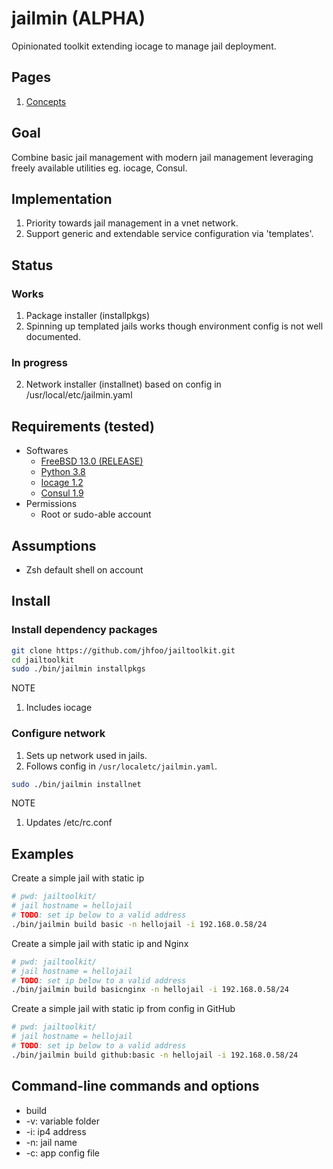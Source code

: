 # jailmin (ALPHA)
Opinionated toolkit extending iocage to manage jail deployment.

## Pages
1. [Concepts](Concepts.md)
## Goal
Combine basic jail management with modern jail management leveraging freely available utilities eg. iocage, Consul.

## Implementation
1. Priority towards jail management in a vnet network.
2. Support generic and extendable service configuration via 'templates'.

## Status
### Works
1. Package installer (installpkgs)
2. Spinning up templated jails works though environment config is not well documented.

### In progress
2. Network installer (installnet) based on config in /usr/local/etc/jailmin.yaml

## Requirements (tested)
- Softwares
  - [FreeBSD 13.0 (RELEASE)](https://www.freebsd.org/where.html)
  - [Python 3.8](https://docs.python.org/3.8/)
  - [Iocage 1.2](https://github.com/iocage/iocage)
  - [Consul 1.9](https://www.consul.io/)
- Permissions
  - Root or sudo-able account

## Assumptions
- Zsh default shell on account

## Install
### Install dependency packages
~~~sh
git clone https://github.com/jhfoo/jailtoolkit.git
cd jailtoolkit
sudo ./bin/jailmin installpkgs
~~~
NOTE
1. Includes iocage

### Configure network
1. Sets up network used in jails.
2. Follows config in ```/usr/localetc/jailmin.yaml```.
~~~sh
sudo ./bin/jailmin installnet
~~~
NOTE
1. Updates /etc/rc.conf

## Examples
Create a simple jail with static ip
~~~ sh
# pwd: jailtoolkit/
# jail hostname = hellojail
# TODO: set ip below to a valid address
./bin/jailmin build basic -n hellojail -i 192.168.0.58/24
~~~

Create a simple jail with static ip and Nginx
~~~ sh
# pwd: jailtoolkit/
# jail hostname = hellojail
# TODO: set ip below to a valid address
./bin/jailmin build basicnginx -n hellojail -i 192.168.0.58/24
~~~

Create a simple jail with static ip from config in GitHub
~~~ sh
# pwd: jailtoolkit/
# jail hostname = hellojail
# TODO: set ip below to a valid address
./bin/jailmin build github:basic -n hellojail -i 192.168.0.58/24
~~~


## Command-line commands and options
- build
- -v: variable folder
- -i: ip4 address
- -n: jail name
- -c: app config file

